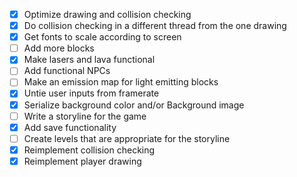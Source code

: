 - [X] Optimize drawing and collision checking
- [X] Do collision checking in a different thread from the one drawing
- [X] Get fonts to scale according to screen
- [ ] Add more blocks
- [X] Make lasers and lava functional
- [ ] Add functional NPCs
- [ ] Make an emission map for light emitting blocks
- [X] Untie user inputs from framerate
- [X] Serialize background color and/or Background image
- [ ] Write a storyline for the game
- [X] Add save functionality
- [ ] Create levels that are appropriate for the storyline
- [X] Reimplement collision checking
- [X] Reimplement player drawing
